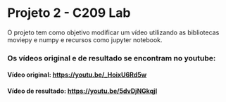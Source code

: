 
# Projeto 2 - C209 Lab

O projeto tem como objetivo modificar um vídeo utilizando as bibliotecas moviepy e numpy e recursos como jupyter notebook.

### Os vídeos original e de resultado se encontram no youtube:
#### Vídeo original: https://youtu.be/_HoixU6Rd5w
#### Vídeo de resultado: https://youtu.be/5dvDjNGkqjI


